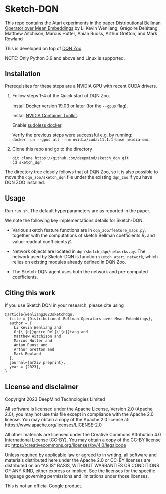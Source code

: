 # Sketch-DQN

This repo contains the Atari experiments in the paper
[Distributional Bellman Operator over Mean Embeddings]()
by Li Kevin Wenliang,
Grégoire Delétang
Matthew Aitchison,
Marcus Hutter,
Anian Ruoss,
Arthur Gretton,
and Mark Rowland

This is developed on top of [DQN Zoo](https://github.com/google-deepmind/dqn_zoo).

NOTE: Only Python 3.9 and above and Linux is supported.

## Installation

Prerequisites for these steps are a NVIDIA GPU with recent CUDA drivers.

1. Follow steps 1-4 of the Quick start of DQN Zoo.

    Install [Docker](http://docs.docker.com/) version 19.03 or later (for the `--gpus` flag).

    Install [NVIDIA Container Toolkit](https://github.com/NVIDIA/nvidia-container-toolkit).

    Enable [sudoless docker](http://docs.docker.com/engine/install/linux-postinstall/#manage-docker-as-a-non-root-user).

    Verify the previous steps were successful e.g. by running: \
    `docker run --gpus all --rm nvidia/cuda:11.1.1-base nvidia-smi`

2. Clone this repo and go to the directory

    ```
    git clone https://github.com/deepmind/sketch_dqn.git
    cd sketch_dqn
    ```

The directory tree closely follows that of DQN Zoo, so it is also possible to move
the `dqn_zoo/sketch_dqn` file under the existing `dqn_zoo` if you have DQN ZOO
installed.

## Usage
Run `run.sh`. The default hyperparameters are as reported in the paper.

We note the following key implementations details for Sketch-DQN.

* Various sketch feature functions are in `dqn_zoo/feature_maps.py`, together with
the computations of sketch Bellman coefficients $B_r$ and value-readout coefficients $\beta$.

* Network objects are located in `dqn/sketch_dqn/networks.py`. The network
used by Sketch-DQN is function `sketch_atari_network`, which relies on
existing modules already defined in DQN Zoo.

* The Sketch-DQN agent uses both the network and pre-computed coefficients.

## Citing this work

If you use Sketch DQN in your research, please cite using

```
@article{wenliang2023sketchdqn,
  title = {Distributional Bellman Operators over Mean Embeddings},
  author = {
    Li Kevin Wenliang and
    Gr{\'{e}}goire Del{\'{e}}tang and
    Matthew Aitchison and
    Marcus Hutter and
    Anian Ruoss and
    Arthur Gretton and
    Mark Rowland
  },
  journal={arXiv preprint},
  year = {2023},
}
```

## License and disclaimer

Copyright 2023 DeepMind Technologies Limited

All software is licensed under the Apache License, Version 2.0 (Apache 2.0);
you may not use this file except in compliance with the Apache 2.0 license.
You may obtain a copy of the Apache 2.0 license at:
https://www.apache.org/licenses/LICENSE-2.0

All other materials are licensed under the Creative Commons Attribution 4.0
International License (CC-BY). You may obtain a copy of the CC-BY license at:
https://creativecommons.org/licenses/by/4.0/legalcode

Unless required by applicable law or agreed to in writing, all software and
materials distributed here under the Apache 2.0 or CC-BY licenses are
distributed on an "AS IS" BASIS, WITHOUT WARRANTIES OR CONDITIONS OF ANY KIND,
either express or implied. See the licenses for the specific language governing
permissions and limitations under those licenses.

This is not an official Google product.
